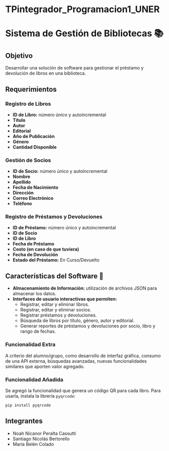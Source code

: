 # TPintegrador_Programacion1_UNER
# Sistema de Gestión de Bibliotecas 📚

## Objetivo
Desarrollar una solución de software para gestionar el préstamo y devolución de libros en una biblioteca.

## Requerimientos

### Registro de Libros
- **ID de Libro:** número único y autoincremental
- **Título**
- **Autor**
- **Editorial**
- **Año de Publicación**
- **Género**
- **Cantidad Disponible**

### Gestión de Socios
- **ID de Socio:** número único y autoincremental
- **Nombre**
- **Apellido**
- **Fecha de Nacimiento**
- **Dirección**
- **Correo Electrónico**
- **Teléfono**

### Registro de Préstamos y Devoluciones
- **ID de Préstamo:** número único y autoincremental
- **ID de Socio**
- **ID de Libro**
- **Fecha de Préstamo**
- **Costo (en caso de que tuviera)**
- **Fecha de Devolución**
- **Estado del Préstamo:** En Curso/Devuelto

## Características del Software 🚀
- **Almacenamiento de Información:** utilización de archivos JSON para almacenar los datos.
- **Interfaces de usuario interactivas que permiten:**
  - Registrar, editar y eliminar libros.
  - Registrar, editar y eliminar socios.
  - Registrar préstamos y devoluciones.
  - Búsqueda de libros por título, género, autor y editorial.
  - Generar reportes de préstamos y devoluciones por socio, libro y rango de fechas.

### Funcionalidad Extra
A criterio del alumno/grupo, como desarrollo de interfaz gráfica, consumo de una API externa, búsquedas avanzadas, nuevas funcionalidades similares que aporten valor agregado.

### Funcionalidad Añadida
Se agregó la funcionalidad que genera un código QR para cada libro. Para usarla, instala la librería `pyqrcode`:
```sh
pip install pyqrcode
```

## Integrantes
- Noah Nicanor Peralta Cassutti
- Santiago Nicolás Bertorello
- María Belén Colado
